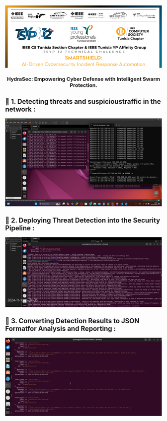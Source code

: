 <p align="center">
  <a href="" rel="noopener">
 <img src="/images/tsyp_img1.png" alt="Project logo"></a>
</p>
<h3 align="center">HydraSec:</span> Empowering Cyber Defense with Intelligent Swarm Protection.
</h3>

## 📌 1. Detecting threats and suspicioustraffic in the network :
<p align="center">
 <img src="/images/Snort1.jpg">
</p>

## 📌 2. Deploying Threat Detection into the Security Pipeline :
<p align="center">
 <img src="/images/snort2.jpg">
</p>

## 📌 3. Converting Detection Results to JSON Formatfor Analysis and Reporting :
<p align="center">
 <img src="/images/snort3.jpg">
</p>